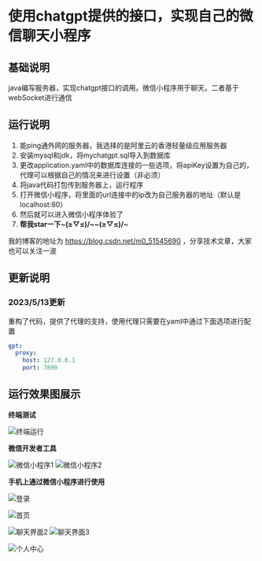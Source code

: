 # 使用chatgpt提供的接口，实现自己的微信聊天小程序
## 基础说明
java编写服务器，实现chatgpt接口的调用。微信小程序用于聊天。二者基于webSocket进行通信

## 运行说明
1. 能ping通外网的服务器，我选择的是阿里云的香港轻量级应用服务器
2. 安装mysql和jdk，将mychatgpt.sql导入到数据库
3. 更改application.yaml中的数据库连接的一些选项，将apiKey设置为自己的，代理可以根据自己的情况来进行设置（非必须）
4. 将java代码打包传到服务器上，运行程序
5. 打开微信小程序，将里面的url连接中的ip改为自己服务器的地址（默认是localhost:80）
6. 然后就可以进入微信小程序体验了
7. **帮我star一下~\(≥▽≤)/~~\(≥▽≤)/~**

我的博客的地址为 https://blog.csdn.net/m0_51545690  ，分享技术文章，大家也可以关注一波

## 更新说明
### 2023/5/13更新

重构了代码，提供了代理的支持，使用代理只需要在yaml中通过下面选项进行配置
```yaml
gpt:
  proxy:
    host: 127.0.0.1
    port: 7890
```

## 运行效果图展示
**终端测试**

![终端运行](https://github.com/c-ttpfx/chatgpt-java-wx/blob/main/%E6%95%88%E6%9E%9C%E5%9B%BE%E7%89%87/%E7%BB%88%E7%AB%AF%E8%BF%90%E8%A1%8C.png)

**微信开发者工具**

![微信小程序1](https://github.com/c-ttpfx/chatgpt-java-wx/blob/main/%E6%95%88%E6%9E%9C%E5%9B%BE%E7%89%87/%E5%BE%AE%E4%BF%A1%E5%B0%8F%E7%A8%8B%E5%BA%8F1.png)
![微信小程序2](https://github.com/c-ttpfx/chatgpt-java-wx/blob/main/%E6%95%88%E6%9E%9C%E5%9B%BE%E7%89%87/%E5%BE%AE%E4%BF%A1%E5%B0%8F%E7%A8%8B%E5%BA%8F2.png)

**手机上通过微信小程序进行使用**

![登录](https://github.com/c-ttpfx/chatgpt-java-wx/blob/main/%E6%95%88%E6%9E%9C%E5%9B%BE%E7%89%87/%E7%99%BB%E5%BD%95.PNG)

![首页](https://github.com/c-ttpfx/chatgpt-java-wx/blob/main/%E6%95%88%E6%9E%9C%E5%9B%BE%E7%89%87/%E9%A6%96%E9%A1%B5.PNG)

![聊天界面2](https://github.com/c-ttpfx/chatgpt-java-wx/blob/main/%E6%95%88%E6%9E%9C%E5%9B%BE%E7%89%87/%E8%81%8A%E5%A4%A92.PNG)
![聊天界面3](https://github.com/c-ttpfx/chatgpt-java-wx/blob/main/%E6%95%88%E6%9E%9C%E5%9B%BE%E7%89%87/%E8%81%8A%E5%A4%A93.PNG)

![个人中心](https://github.com/c-ttpfx/chatgpt-java-wx/blob/main/%E6%95%88%E6%9E%9C%E5%9B%BE%E7%89%87/%E4%B8%AA%E4%BA%BA%E4%B8%AD%E5%BF%83.PNG)
